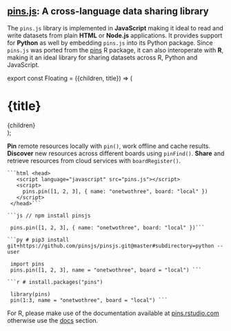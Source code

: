 
## [pins.js](/): A cross-language data sharing library

The `pins.js` library is implemented in <b>JavaScript</b> making it ideal to read and write datasets from plain <b>HTML</b> or <b>Node.js</b> applications. It provides support for <b>Python</b> as well by embedding `pins.js` into its Python package. Since `pins.js` was ported from the [pins](https://pins.rstudio.com) R package, it can also interoperate with <b>R</b>, making it an ideal library for sharing datasets across R, Python and JavaScript.

export const Floating = ({children, title}) => (
  <div
    style={{
      borderRadius: '2px',
      padding: '0.2rem',
      width: '25%',
      margin: '4%',
      minWidth: '200px',
      display: 'inline-block',
      verticalAlign: 'top'
    }}>
    <h1>{title}</h1>
    {children}
  </div>
);

<Floating title="Pin"><b>Pin</b> remote resources locally with <code>pin()</code>, work offline and cache results.</Floating>
<Floating title="Discover"><b>Discover</b> new resources across different boards using
    <code>pinFind()</code>.</Floating>
<Floating title="Share"><b>Share</b> and retrieve resources from cloud services with <code>boardRegister()</code>.</Floating>

````multilang
```html <head>
   <script language="javascript" src="pins.js"></script>
   <script>
     pins.pin([1, 2, 3], { name: "onetwothree", board: "local" })
   </script>
 </head>```

```js // npm install pinsjs

 pins.pin([1, 2, 3], { name: "onetwothree", board: "local" })```

```py # pip3 install git+https://github.com/pinsjs/pinsjs.git@master#subdirectory=python --user

 import pins
 pins.pin([1, 2, 3], name = "onetwothree", board = "local") ```

```r # install.packages("pins")

 library(pins) 
 pin(1:3, name = "onetwothree", board = "local") ```
````

For R, please make use of the documentation available at [pins.rstudio.com](https://pins.rstudio.com) otherwise use the [docs](docs) section.

